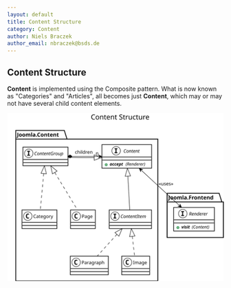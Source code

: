 ```yaml
---
layout: default
title: Content Structure
category: Content
author: Niels Braczek
author_email: nbraczek@bsds.de
---
```


## Content Structure

**Content** is implemented using the Composite pattern. What is now known as "Categories" and "Articles", 
all becomes just **Content**, which may or may not have several child content elements.

![UML Class Diagram](svg/class-content.svg)

